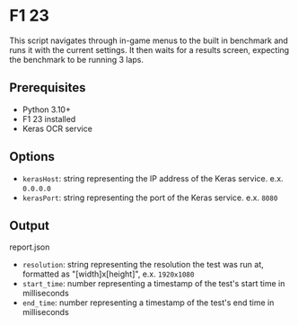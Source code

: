 # F1 23

This script navigates through in-game menus to the built in benchmark and runs it with the current settings. It then waits for a results screen, expecting the benchmark to be running 3 laps.

## Prerequisites

- Python 3.10+
- F1 23 installed
- Keras OCR service

## Options

- `kerasHost`: string representing the IP address of the Keras service. e.x. `0.0.0.0` 
- `kerasPort`: string representing the port of the Keras service. e.x. `8080`

## Output

report.json
- `resolution`: string representing the resolution the test was run at, formatted as "[width]x[height]", e.x. `1920x1080`
- `start_time`: number representing a timestamp of the test's start time in milliseconds
- `end_time`: number representing a timestamp of the test's end time in milliseconds
